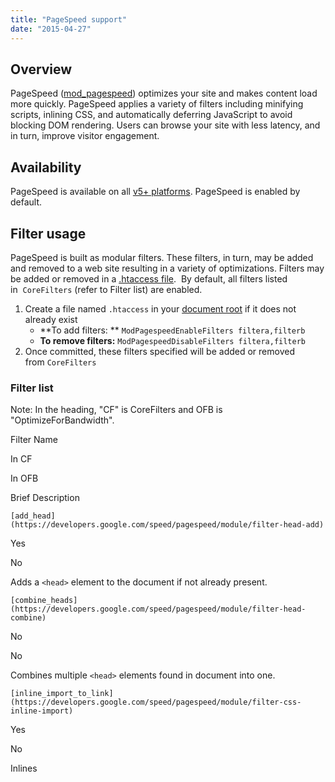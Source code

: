 ```yaml
---
title: "PageSpeed support"
date: "2015-04-27"
---
```


## Overview

PageSpeed ([mod\_pagespeed](https://developers.google.com/speed/pagespeed/module)) optimizes your site and makes content load more quickly. PageSpeed applies a variety of filters including minifying scripts, inlining CSS, and automatically deferring JavaScript to avoid blocking DOM rendering. Users can browse your site with less latency, and in turn, improve visitor engagement.

## Availability

PageSpeed is available on all [v5+ platforms](https://kb.apnscp.com/platform/determining-platform-version/). PageSpeed is enabled by default.

## Filter usage

PageSpeed is built as modular filters. These filters, in turn, may be added and removed to a web site resulting in a variety of optimizations. Filters may be added or removed in a [.htaccess file](https://kb.apnscp.com/guides/htaccess-guide/).  By default, all filters listed in  `CoreFilters` (refer to Filter list) are enabled.

1. Create a file named `.htaccess` in your [document root](https://kb.apnscp.com/web-content/where-is-site-content-served-from/) if it does not already exist
    - **To add filters: ** `ModPagespeedEnableFilters filtera,filterb`
    - **To remove filters:** `ModPagespeedDisableFilters filtera,filterb`
2. Once committed, these filters specified will be added or removed from `CoreFilters`

### Filter list

Note: In the heading, "CF" is CoreFilters and OFB is "OptimizeForBandwidth".

Filter Name

In CF

In OFB

Brief Description

`[add_head](https://developers.google.com/speed/pagespeed/module/filter-head-add)`

Yes

No

Adds a `<head>` element to the document if not already present.

`[combine_heads](https://developers.google.com/speed/pagespeed/module/filter-head-combine)`

No

No

Combines multiple `<head>` elements found in document into one.

`[inline_import_to_link](https://developers.google.com/speed/pagespeed/module/filter-css-inline-import)`

Yes

No

Inlines <style> tags comprising only CSS @imports by converting them to equivalent <link> tags.

`[outline_css](https://developers.google.com/speed/pagespeed/module/filter-css-outline)`

No

No

Externalize large blocks of CSS into a cacheable file.

`[outline_javascript](https://developers.google.com/speed/pagespeed/module/filter-js-outline)`

No

No

Externalize large blocks of JS into a cacheable file.

`[move_css_above_scripts](https://developers.google.com/speed/pagespeed/module/filter-css-above-scripts)`

No

No

Moves CSS elements above `<script>` tags.

`[move_css_to_head](https://developers.google.com/speed/pagespeed/module/filter-css-to-head)`

No

No

Moves CSS elements into the `<head>`.

`[combine_css](https://developers.google.com/speed/pagespeed/module/filter-css-combine)`

Yes

No

Combines multiple CSS elements into one.

`[rewrite_css](https://developers.google.com/speed/pagespeed/module/filter-css-rewrite)`

Yes

Yes

Rewrites CSS files to remove excess whitespace and comments, and, if enabled, rewrite or cache-extend images referenced in CSS files. In OptimizeForBandwidth mode, the minification occurs in-place without changing URLs.

`[fallback_rewrite_css_urls](https://developers.google.com/speed/pagespeed/module/filter-css-rewrite)`

Yes

No

Rewrites resources referenced in any CSS file that cannot otherwise be parsed and minified.

`[rewrite_style_attributes](https://developers.google.com/speed/pagespeed/module/filter-rewrite-style-attributes)`

No

No

Rewrite the CSS in style attributes by applying the configured rewrite\_css filter to it.

`[rewrite_style_attributes_with_url](https://developers.google.com/speed/pagespeed/module/filter-rewrite-style-attributes)`

Yes

No

Rewrite the CSS in style attributes if it contains the text 'url(' by applying the configured rewrite\_css filter to it

`[flatten_css_imports](https://developers.google.com/speed/pagespeed/module/filter-flatten-css-imports)`

Yes

No

Inline CSS by flattening all @import rules.

`[prioritize_critical_css](https://developers.google.com/speed/pagespeed/module/filter-prioritize-critical-css)`

No

No

Replace CSS tags with inline versions that include only the CSS used by the page.

`[make_google_analytics_async](https://developers.google.com/speed/pagespeed/module/filter-make-google-analytics-async)`

No

No

Convert synchronous use of Google Analytics API to asynchronous

`[rewrite_javascript](https://developers.google.com/speed/pagespeed/module/filter-js-minify)`

Yes

Yes

Rewrites JavaScript files to remove excess whitespace and comments. In OptimizeForBandwidth mode, the minification occurs in-place without changing URLs.

`[rewrite_javascript_external](https://developers.google.com/speed/pagespeed/module/filter-js-minify)`

Yes

Yes

Implied by rewrite\_javascript. Rewrites JavaScript external files to remove excess whitespace and comments. In OptimizeForBandwidth mode, the minification occurs in-place without changing URLs.

`[rewrite_javascript_inline](https://developers.google.com/speed/pagespeed/module/filter-js-minify)`

Yes

Yes

Implied by rewrite\_javascript. Rewrites inline JavaScript blocks to remove excess whitespace and comments.

`[include_js_source_maps](https://developers.google.com/speed/pagespeed/module/filter-source-maps-include)`

No

No

Adds source maps to rewritten JavaScript files.

`[combine_javascript](https://developers.google.com/speed/pagespeed/module/filter-js-combine)`

Yes

No

Combines multiple script elements into one.

`[canonicalize_javascript_libraries](https://developers.google.com/speed/pagespeed/module/filter-canonicalize-js)`

No

No

Redirects JavaScript libraries to a JavaScript hosting service.

`[inline_css](https://developers.google.com/speed/pagespeed/module/filter-css-inline)`

Yes

No

Inlines small CSS files into the HTML document.

`[inline_google_font_css](https://developers.google.com/speed/pagespeed/module/filter-css-inline-google-fonts)`

No

No

Inlines small CSS files used by fonts.googleapis.com into the HTML document.

`[inline_javascript](https://developers.google.com/speed/pagespeed/module/filter-js-inline)`

Yes

No

Inlines small JS files into the HTML document.

`[local_storage_cache](https://developers.google.com/speed/pagespeed/module/filter-local-storage-cache)`

No

No

Cache inlined resources in HTML5 local storage.

`[insert_ga](https://developers.google.com/speed/pagespeed/module/filter-insert-ga)`

No

No

Adds the Google Analytics snippet to each HTML page.

`[rewrite_images](https://developers.google.com/speed/pagespeed/module/filter-image-optimize)`

Yes

Yes

Optimizes images, re-encoding them, removing excess pixels, and inlining small images. In OptimizeForBandwidth mode, the minification occurs in-place without changing URLs.

`[convert_jpeg_to_progressive](https://developers.google.com/speed/pagespeed/module/filter-image-optimize#progressive)`

Yes

Yes

Converts larger jpegs to progressive format. Implied by recompress images.

`[convert_png_to_jpeg](https://developers.google.com/speed/pagespeed/module/filter-image-optimize#png_to_jpeg)`

Yes

Yes

Converts gif and png images into jpegs if they appear to be less sensitive to compression artifacts and lack alpha transparency. Implied by recompress images.

`[convert_jpeg_to_webp](https://developers.google.com/speed/pagespeed/module/filter-image-optimize#convert_jpeg_to_webp)`

Yes

Yes

Producess lossy webp rather than jpeg images for browsers that support webp. Implied by recompress images.

`[convert_to_webp_lossless](https://developers.google.com/speed/pagespeed/module/filter-image-optimize#convert_to_webp_lossless)`

No

No

Replaces gif and png images with webp images on browsers that support the format.

`[insert_image_dimensions](https://developers.google.com/speed/pagespeed/module/filter-image-optimize#dimensions)`

No

No

Adds `width` and `height` attributes to `<img>` tags that lack them.

`[inline_images](https://developers.google.com/speed/pagespeed/module/filter-image-optimize#inline_images)`

Yes

No

Implied by rewrite\_images. Replaces small images by`data:` urls.

`[recompress_images](https://developers.google.com/speed/pagespeed/module/filter-image-optimize#recompress_images)`

Yes

Yes

Implied by rewrite\_images. Recompresses images, removing excess metadata and transforming gifs into pngs.

`[recompress_jpeg](https://developers.google.com/speed/pagespeed/module/filter-image-optimize#recompress_jpeg)`

Yes

Yes

Implied by recompress\_images. Recompresses jpegs, removing excess metadata.

`[recompress_png](https://developers.google.com/speed/pagespeed/module/filter-image-optimize#recompress_png)`

Yes

Yes

Implied by recompress\_images. Recompresses pngs, removing excess metadata.

`[recompress_webp](https://developers.google.com/speed/pagespeed/module/filter-image-optimize#recompress_webp)`

Yes

Yes

Implied by recompress\_images. Recompresses webps, removing excess metadata.

`[convert_gif_to_png](https://developers.google.com/speed/pagespeed/module/filter-image-optimize#convert_gif_to_png)`

Yes

Yes

Implied by recompress\_images. Optimizes gifs to pngs.

`[strip_image_color_profile](https://developers.google.com/speed/pagespeed/module/filter-image-optimize#strip_image_color_profile)`

Yes

Yes

Implied by recompress\_images. Strips color profile info from images.

`[strip_image_meta_data](https://developers.google.com/speed/pagespeed/module/filter-image-optimize#strip_image_meta_data)`

Yes

Yes

Implied by recompress\_images. Strips EXIF meta data from images.

`[jpeg_sampling](https://developers.google.com/speed/pagespeed/module/filter-image-optimize#jpeg_sampling)`

Yes

Yes

Implied by recompress\_images. Reduces the color sampling of jpeg images to 4:2:0.

`[resize_images](https://developers.google.com/speed/pagespeed/module/filter-image-optimize#resize_images)`

Yes

No

Implied by rewrite\_images. Resizes images when the corresponding `<img>` tag specifies a smaller `width`and `height`.

`[resize_rendered_image_dimensions](https://developers.google.com/speed/pagespeed/module/filter-image-optimize#resize_rendered_image_dimensions)`

Yes

No

Implied by rewrite\_images. Resizes an image when the rendered dimensions of the image are smaller than the actual image.

`[inline_preview_images](https://developers.google.com/speed/pagespeed/module/filter-inline-preview-images)`

No

No

Uses inlined low-quality images as placeholders which will be replaced with original images once the web page is loaded.

`[resize_mobile_images](https://developers.google.com/speed/pagespeed/module/filter-inline-preview-images#resize_mobile_images)`

No

No

Works just like `inline_preview_images`, but uses smaller placeholder images and only serves them to mobile browsers.

`[remove_comments](https://developers.google.com/speed/pagespeed/module/filter-comment-remove)`

No

No

Removes comments in HTML files (but not in inline JavaScript or CSS).

`[collapse_whitespace](https://developers.google.com/speed/pagespeed/module/filter-whitespace-collapse)`

No

No

Removes excess whitespace in HTML files (avoiding`<pre>`, `<script>`, `<style>`, and `<textarea>`).

`[elide_attributes](https://developers.google.com/speed/pagespeed/module/filter-attribute-elide)`

No

No

Removes attributes which are not significant according to the HTML spec.

`[extend_cache](https://developers.google.com/speed/pagespeed/module/filter-cache-extend)`

Yes

No

Extends cache lifetime of CSS, JS, and image resources that have not otherwise been optimized, by signing URLs with a content hash.

`[extend_cache_css](https://developers.google.com/speed/pagespeed/module/filter-cache-extend)`

Yes

No

Implied by extend\_cache. Extends cache lifetime of otherwise unoptimized CSS resources by signing URLs with a content hash.

`[extend_cache_images](https://developers.google.com/speed/pagespeed/module/filter-cache-extend)`

Yes

No

Implied by extend\_cache. Extends cache lifetime of otherwise unoptimized images by signing URLs with a content hash.

`[extend_cache_scripts](https://developers.google.com/speed/pagespeed/module/filter-cache-extend)`

Yes

No

Implied by extend\_cache. Extends cache lifetime of otherwise unoptimized scripts by signing URLs with a content hash.

`[extend_cache_pdfs](https://developers.google.com/speed/pagespeed/module/filter-cache-extend-pdfs)`

No

No

Extends cache lifetime of PDFs by signing URLs with a content hash.

`[sprite_images](https://developers.google.com/speed/pagespeed/module/filter-image-sprite)`

No

No

Combine background images in CSS files into one sprite.

`[rewrite_domains](https://developers.google.com/speed/pagespeed/module/filter-domain-rewrite)`

No

No

Rewrites the domains of resources not otherwise touched by PageSpeed, based on `MapRewriteDomain`and `ShardDomain` settings in the config file.

`[trim_urls](https://developers.google.com/speed/pagespeed/module/filter-trim-urls)`

No

No

Shortens URLs by making them relative to the base URL.

`[pedantic](https://developers.google.com/speed/pagespeed/module/filter-pedantic)`

No

No

Add default types for <script> and <style> tags if the type attribute is not present and the page is not HTML5. The purpose of this filter is to help ensure that PageSpeed does not break HTML4 validation.

`[remove_quotes](https://developers.google.com/speed/pagespeed/module/filter-quote-remove)`

No

No

Removes quotes around HTML attributes that are not lexically required.

`[add_instrumentation](https://developers.google.com/speed/pagespeed/module/filter-instrumentation-add)`

No

No

Adds JavaScript to page to measure latency and send back to the server.

`[convert_meta_tags](https://developers.google.com/speed/pagespeed/module/filter-convert-meta-tags)`

Yes

No

Adds a response header for each `meta` tag with an`http-equiv` attribute.

`[defer_javascript](https://developers.google.com/speed/pagespeed/module/filter-js-defer)`

No

No

Defers the execution of JavaScript in HTML until page load complete.

`[dedup_inlined_images](https://developers.google.com/speed/pagespeed/module/filter-dedup-inlined-images)`

No

No

Replaces repeated inlined images with JavaScript that loads the image from the first occurence of the image.

`[lazyload_images](https://developers.google.com/speed/pagespeed/module/filter-lazyload-images)`

No

No

Loads images when they become visible in the client viewport.

`[insert_dns_prefetch](https://developers.google.com/speed/pagespeed/module/filter-insert-dns-prefetch)`

No

No

Inserts `<link rel="dns-prefetch" href="//www.example.com">` tags to reduce DNS resolution time.

`[in_place_optimize_for_browser](https://developers.google.com/speed/pagespeed/module/system#in_place_optimize_for_browser)`

No

Yes

Perform browser-dependent [in-place resource optimizations](https://developers.google.com/speed/pagespeed/module/system#ipro).

 

## See also

- [PageSpeed: Configuring filters](https://developers.google.com/speed/pagespeed/module/config_filters)
- [PageSpeed: Filters](https://developers.google.com/speed/pagespeed/module/filters)
